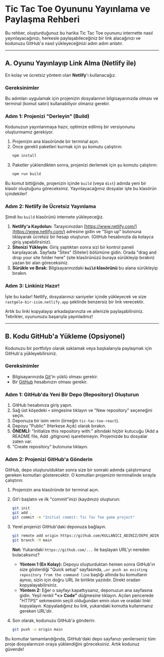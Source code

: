 # Tic Tac Toe Oyununu Yayınlama ve Paylaşma Rehberi

Bu rehber, oluşturduğunuz bu harika Tic Tac Toe oyununu internette nasıl yayınlayacağınızı, herkesle paylaşabileceğiniz bir link alacağınızı ve kodunuzu GitHub'a nasıl yükleyeceğinizi adım adım anlatır.

---

## A. Oyunu Yayınlayıp Link Alma (Netlify ile)

En kolay ve ücretsiz yöntem olan **Netlify**'ı kullanacağız.

### Gereksinimler

Bu adımları uygulamak için projenizin dosyalarının bilgisayarınızda olması ve terminal (komut satırı) kullanabiliyor olmanız gerekir.

### Adım 1: Projenizi "Derleyin" (Build)

Kodunuzun yayınlanmaya hazır, optimize edilmiş bir versiyonunu oluşturmamız gerekiyor.

1.  Projenizin ana klasöründe bir terminal açın.
2.  Önce gerekli paketleri kurmak için şu komutu çalıştırın:
    ```bash
    npm install
    ```
3.  Paketler yüklendikten sonra, projenizi derlemek için şu komutu çalıştırın:
    ```bash
    npm run build
    ```

Bu komut bittiğinde, projenizin içinde `build` (veya `dist`) adında yeni bir klasör oluştuğunu göreceksiniz. Yayınlayacağımız dosyalar işte bu klasörün içindekiler!

### Adım 2: Netlify ile Ücretsiz Yayınlama

Şimdi bu `build` klasörünü internete yükleyeceğiz.

1.  **Netlify'a Kaydolun:** Tarayıcınızdan [https://www.netlify.com/](https://www.netlify.com/) adresine gidin ve "Sign up" butonuna tıklayarak ücretsiz bir hesap oluşturun. (GitHub hesabınızla da kolayca giriş yapabilirsiniz).
2.  **Sitenizi Yükleyin:** Giriş yaptıktan sonra sizi bir kontrol paneli karşılayacak. Sayfada "Sites" (Siteler) bölümüne gidin. Orada "drag and drop your site folder here" (site klasörünüzü buraya sürükleyip bırakın) yazan bir alan göreceksiniz.
3.  **Sürükle ve Bırak:** Bilgisayarınızdaki **`build` klasörünü** bu alana sürükleyip bırakın.

### Adım 3: Linkiniz Hazır!

İşte bu kadar! Netlify, dosyalarınızı saniyeler içinde yükleyecek ve size `rastgele-bir-isim.netlify.app` şeklinde benzersiz bir link verecektir.

Artık bu linki kopyalayıp arkadaşlarınızla ve ailenizle paylaşabilirsiniz. Tebrikler, oyununuzu başarıyla yayınladınız!

---

## B. Kodu GitHub'a Yükleme (Opsiyonel)

Kodunuzu bir portfolyo olarak saklamak veya başkalarıyla paylaşmak için GitHub'a yükleyebilirsiniz.

### Gereksinimler

*   Bilgisayarınızda [Git](https://git-scm.com/downloads)'in yüklü olması gerekir.
*   Bir [GitHub](https://github.com/) hesabınızın olması gerekir.

### Adım 1: GitHub'da Yeni Bir Depo (Repository) Oluşturun

1.  GitHub hesabınıza giriş yapın.
2.  Sağ üst köşedeki `+` simgesine tıklayın ve "New repository" seçeneğini seçin.
3.  Deponuza bir isim verin (örneğin `tic-tac-toe-react`).
4.  Depoyu "Public" (Herkese Açık) olarak bırakın.
5.  **ÖNEMLİ:** "Initialize this repository with:" altındaki hiçbir kutucuğu (Add a README file, Add .gitignore) işaretlemeyin. Projemizde bu dosyalar zaten var.
6.  "Create repository" butonuna tıklayın.

### Adım 2: Projenizi GitHub'a Gönderin

GitHub, depo oluşturulduktan sonra size bir sonraki adımda çalıştırmanız gereken komutları gösterecektir. O komutları projenizin terminalinde sırayla çalıştırın:

1.  Projenizin ana klasöründe bir terminal açın.
2.  Git'i başlatın ve ilk "commit"inizi (kaydınızı) oluşturun:
    ```bash
    git init
    git add .
    git commit -m "Initial commit: Tic Tac Toe game project"
    ```
3.  Yerel projenizi GitHub'daki deponuza bağlayın.
    ```bash
    git remote add origin https://github.com/KULLANICI_ADINIZ/DEPO_ADINIZ.githttps://github.com/muyesserkocabasoglu1905-creator/tic-tac-toe.git
    git branch -M main
    ```
    **Not:** Yukarıdaki `https://github.com/...` ile başlayan URL'yi nereden bulacaksınız?
    *   **Yöntem 1 (En Kolay):** Depoyu oluşturduktan hemen sonra GitHub'ın size gösterdiği "Quick setup" sayfasında, `…or push an existing repository from the command line` başlığı altında bu komutların aynısı, sizin için doğru URL ile birlikte yazılıdır. Direkt oradan kopyalayabilirsiniz.
    *   **Yöntem 2:** Eğer o sayfayı kapattıysanız, deponuzun ana sayfasına gidin. Yeşil renkli **"<> Code"** düğmesine tıklayın. Açılan pencerede "HTTPS" sekmesinin seçili olduğundan emin olun ve oradaki linki kopyalayın. Kopyaladığınız bu link, yukarıdaki komutta kullanmanız gereken URL'dir.

4.  Son olarak, kodunuzu GitHub'a gönderin:
    ```bash
    git push -u origin main
    ```

Bu komutlar tamamlandığında, GitHub'daki depo sayfanızı yenilerseniz tüm proje dosyalarınızın oraya yüklendiğini göreceksiniz. Artık kodunuz güvende!
